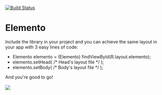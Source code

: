 [![Build Status](https://travis-ci.org/shazrazdan/Elemento.svg?branch=master)](https://travis-ci.org/shazrazdan/Elemento)
# Elemento
Include the library in your project and you can achieve the same layout in your app with 3 easy lines of code:
<br>
<ul>
<li>Elemento elemento = (Elemento) findViewById(R.layout.elemento);
<li>elemento.setHead( /* Head's layout file */ );
<li>elemento.setBody( /* Body's layout file */ );
</ul>
And you're good to go!

<br>
<br>
<img src="http://androcode.es/wp-content/uploads/2015/10/simple_coordinator.gif"/>
